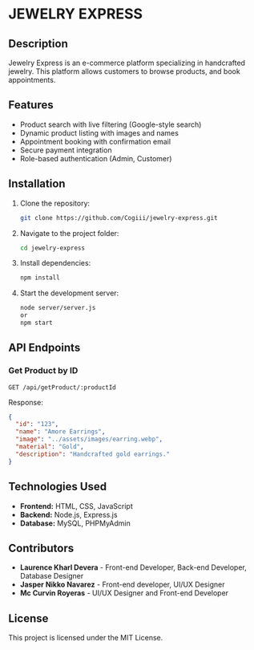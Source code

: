 # JEWELRY EXPRESS

## Description
Jewelry Express is an e-commerce platform specializing in handcrafted jewelry. This platform allows customers to browse products, and book appointments.

## Features
- Product search with live filtering (Google-style search)
- Dynamic product listing with images and names
- Appointment booking with confirmation email
- Secure payment integration
- Role-based authentication (Admin, Customer)

## Installation
1. Clone the repository:
   ```bash
   git clone https://github.com/Cogiii/jewelry-express.git
   ```
2. Navigate to the project folder:
   ```bash
   cd jewelry-express
   ```
3. Install dependencies:
   ```bash
   npm install
   ```
4. Start the development server:
   ```bash
   node server/server.js
   or
   npm start
   ```

## API Endpoints
### Get Product by ID
```http
GET /api/getProduct/:productId
```
Response:
```json
{
  "id": "123",
  "name": "Amore Earrings",
  "image": "../assets/images/earring.webp",
  "material": "Gold",
  "description": "Handcrafted gold earrings."
}
```

## Technologies Used
- **Frontend:** HTML, CSS, JavaScript
- **Backend:** Node.js, Express.js
- **Database:** MySQL, PHPMyAdmin

## Contributors
- **Laurence Kharl Devera** - Front-end Developer, Back-end Developer, Database Designer
- **Jasper Nikko Navarez** - Front-end developer, UI/UX Designer
- **Mc Curvin Royeras** - UI/UX Designer and Front-end Developer

## License
This project is licensed under the MIT License.
